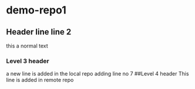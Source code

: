# demo-repo1
## Header line line 2
this a normal text

### Level 3 header
a new line is added in the local repo
adding line no 7
##Level 4 header
This line is added in remote repo
